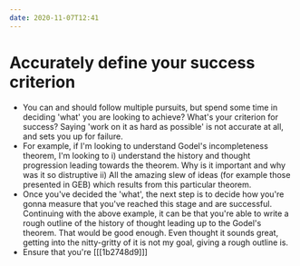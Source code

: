 ```yaml
---
date: 2020-11-07T12:41
---
```


# Accurately define your success criterion

- You can and should follow multiple pursuits, but spend some time in deciding 'what' you are looking to achieve? What's your criterion for success? Saying 'work on it as hard as possible' is not accurate at all, and sets you up for failure.
- For example, if I'm  looking to understand Godel's incompleteness theorem, I'm looking to i) understand the history and thought progression leading towards the theorem. Why is it important and why was it so distruptive ii) All the amazing slew of ideas (for example those presented in GEB) which results from this particular theorem.
- Once you've decided the 'what', the next step is to decide how you're gonna measure that you've reached this stage and are successful. Continuing with the above example, it can be that you're able to write a rough outline of the history of thought leading up to the Godel's theorem. That would be good enough. Even thought it sounds great, getting into the nitty-gritty of it is not my goal, giving a rough outline is.
- Ensure that you're [[[1b2748d9]]]

